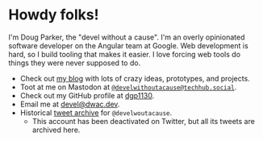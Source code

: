 # Howdy folks!

I'm Doug Parker, the "devel without a cause". I'm an overly opinionated software
developer on the Angular team at Google. Web development is hard, so I build tooling
that makes it easier. I love forcing web tools do things they were never supposed to
do.

*   Check out [my blog](https://blog.dwac.dev/) with lots of crazy ideas, prototypes,
    and projects.
*   Toot at me on Mastodon at
    <a rel="me" href="https://techhub.social/@develwithoutacause">`@develwithoutacause@techhub.social`</a>.
*   Check out my GitHub profile at [dgp1130](https://github.com/dgp1130/).
*   Email me at [devel@dwac.dev](mailto:devel@dwac.dev).
*   Historical [tweet archive](https://tweets.dwac.dev/) for `@develwoutacause`.
    *   This account has been deactivated on Twitter, but all its tweets are archived here.
